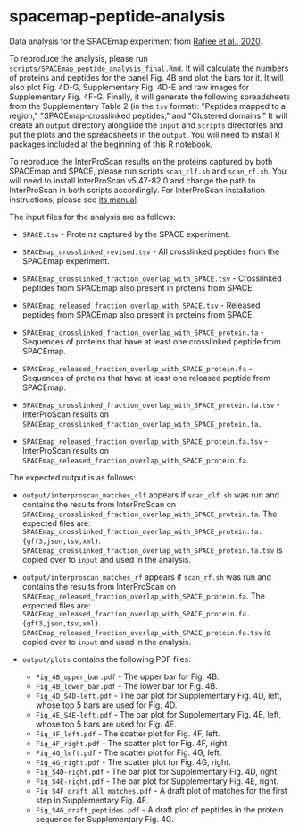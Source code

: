 # spacemap-peptide-analysis
Data analysis for the SPACEmap experiment from [Rafiee et al., 2020](https://www.biorxiv.org/content/10.1101/2020.07.13.200212v6).

To reproduce the analysis, please run `scripts/SPACEmap_peptide_analysis_final.Rmd`. It will calculate the numbers of proteins and peptides for the panel Fig. 4B and plot the bars for it. It will also plot Fig. 4D-G, Supplementary Fig. 4D-E and raw images for Supplementary Fig. 4F-G. Finally, it will generate the following spreadsheets from the Supplementary Table 2 (in the `tsv` format): "Peptides mapped to a region," "SPACEmap-crosslinked peptides," and "Clustered domains." It will create an `output` directory alongside the `input` and `scripts` directories and put the plots and the spreadsheets in the `output`. You will need to install R packages included at the beginning of this R notebook.

To reproduce the InterProScan results on the proteins captured by both SPACEmap and SPACE, please run scripts `scan_clf.sh` and `scan_rf.sh`. You will need to install InterProScan v5.47-82.0 and change the path to InterProScan in both scripts accordingly. For InterProScan installation instructions, please see [its manual](https://interproscan-docs.readthedocs.io/en/latest/InstallationRequirements.html).

The input files for the analysis are as follows:

- `SPACE.tsv` - Proteins captured by the SPACE experiment.

- `SPACEmap_crosslinked_revised.tsv` - All crosslinked peptides from the SPACEmap experiment.

- `SPACEmap_crosslinked_fraction_overlap_with_SPACE.tsv` - Crosslinked peptides from SPACEmap also present in proteins from SPACE.

- `SPACEmap_released_fraction_overlap_with_SPACE.tsv` - Released peptides from SPACEmap also present in proteins from SPACE.

- `SPACEmap_crosslinked_fraction_overlap_with_SPACE_protein.fa` - Sequences of proteins that have at least one crosslinked peptide from SPACEmap.

- `SPACEmap_released_fraction_overlap_with_SPACE_protein.fa` - Sequences of proteins that have at least one released peptide from SPACEmap.

- `SPACEmap_crosslinked_fraction_overlap_with_SPACE_protein.fa.tsv` - InterProScan results on `SPACEmap_crosslinked_fraction_overlap_with_SPACE_protein.fa`.

- `SPACEmap_released_fraction_overlap_with_SPACE_protein.fa.tsv` - InterProScan results on `SPACEmap_released_fraction_overlap_with_SPACE_protein.fa`.

The expected output is as follows:

- `output/interproscan_matches_clf` appears if `scan_clf.sh` was run and contains the results from InterProScan on `SPACEmap_crosslinked_fraction_overlap_with_SPACE_protein.fa`. The expected files are: `SPACEmap_crosslinked_fraction_overlap_with_SPACE_protein.fa.{gff3,json,tsv,xml}`. `SPACEmap_crosslinked_fraction_overlap_with_SPACE_protein.fa.tsv` is copied over to `input` and used in the analysis.

- `output/interproscan_matches_rf` appears if `scan_rf.sh` was run and contains the results from InterProScan on `SPACEmap_released_fraction_overlap_with_SPACE_protein.fa`. The expected files are: `SPACEmap_released_fraction_overlap_with_SPACE_protein.fa.{gff3,json,tsv,xml}`. `SPACEmap_released_fraction_overlap_with_SPACE_protein.fa.tsv` is copied over to `input` and used in the analysis.

- `output/plots` contains the following PDF files:
    - `Fig_4B_upper_bar.pdf` - The upper bar for Fig. 4B.
    - `Fig_4B_lower_bar.pdf` - The lower bar for Fig. 4B.
    - `Fig_4D_S4D-left.pdf` - The bar plot for Supplementary Fig. 4D, left, whose top 5 bars are used for Fig. 4D.
    - `Fig_4E_S4E-left.pdf` - The bar plot for Supplementary Fig. 4E, left, whose top 5 bars are used for Fig. 4E.
    - `Fig_4F_left.pdf` - The scatter plot for Fig. 4F, left.
    - `Fig_4F_right.pdf` - The scatter plot for Fig. 4F, right.
    - `Fig_4G_left.pdf` - The scatter plot for Fig. 4G, left.
    - `Fig_4G_right.pdf` - The scatter plot for Fig. 4G, right.
    - `Fig_S4D-right.pdf` - The bar plot for Supplementary Fig. 4D, right.
    - `Fig_S4E-right.pdf` - The bar plot for Supplementary Fig. 4E, right.
    - `Fig_S4F_draft_all_matches.pdf` - A draft plot of matches for the first step in Supplementary Fig. 4F.
    - `Fig_S4G_draft_peptides.pdf` - A draft plot of peptides in the protein sequence for Supplementary Fig. 4G.

